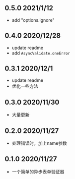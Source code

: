 ## 0.5.0 2021/1/12

- add "options.ignore"

## 0.4.0 2020/12/28

- update readme
- add `AsyncValidate.oneError`

## 0.3.1 2020/12/1

- update readme
- 优化一些方法

## 0.3.0 2020/11/30

- 大量更新

## 0.2.0 2020/11/27

- 处理错误时，加上name参数

## 0.1.0 2020/11/27

- 一个简单的异步表单验证器
